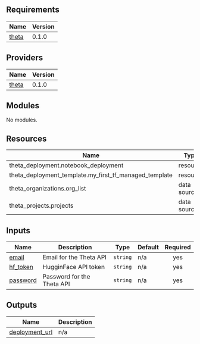 <!-- BEGIN_TF_DOCS -->
## Requirements

| Name | Version |
|------|---------|
| <a name="requirement_theta"></a> [theta](#requirement\_theta) | 0.1.0 |

## Providers

| Name | Version |
|------|---------|
| <a name="provider_theta"></a> [theta](#provider\_theta) | 0.1.0 |

## Modules

No modules.

## Resources

| Name | Type |
|------|------|
| theta_deployment.notebook_deployment | resource |
| theta_deployment_template.my_first_tf_managed_template | resource |
| theta_organizations.org_list | data source |
| theta_projects.projects | data source |

## Inputs

| Name | Description | Type | Default | Required |
|------|-------------|------|---------|:--------:|
| <a name="input_email"></a> [email](#input\_email) | Email for the Theta API | `string` | n/a | yes |
| <a name="input_hf_token"></a> [hf\_token](#input\_hf\_token) | HugginFace API token | `string` | n/a | yes |
| <a name="input_password"></a> [password](#input\_password) | Password for the Theta API | `string` | n/a | yes |

## Outputs

| Name | Description |
|------|-------------|
| <a name="output_deployment_url"></a> [deployment\_url](#output\_deployment\_url) | n/a |
<!-- END_TF_DOCS -->